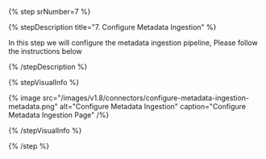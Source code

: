{% step srNumber=7 %}

{% stepDescription title="7. Configure Metadata Ingestion" %}

In this step we will configure the metadata ingestion pipeline,
Please follow the instructions below

{% /stepDescription %}

{% stepVisualInfo %}

{% image
src="/images/v1.8/connectors/configure-metadata-ingestion-metadata.png"
alt="Configure Metadata Ingestion"
caption="Configure Metadata Ingestion Page" /%}

{% /stepVisualInfo %}

{% /step %}
